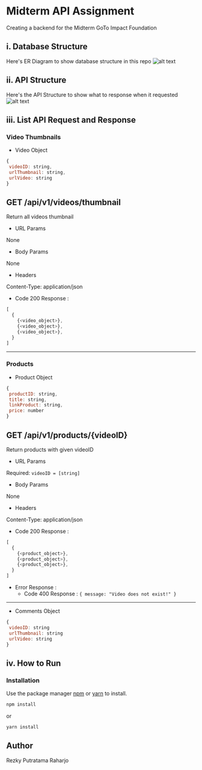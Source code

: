 # Midterm API Assignment

Creating a backend for the Midterm GoTo Impact Foundation

## i. Database Structure
Here's ER Diagram to show database structure in this repo
![alt text](https://imgur.com/oJHXe3N.png)

## ii. API Structure
Here's the API Structure to show what to response when it requested
![alt text](https://imgur.com/Ebp8h4m.png)

## iii. List API Request and Response

### Video Thumbnails
- Video Object
```js
{
 videoID: string,
 urlThumbnail: string,
 urlVideo: string
}
```

## GET /api/v1/videos/thumbnail
Return all videos thumbnail
- URL Params

None
- Body Params

None
- Headers

Content-Type: application/json
- Code 200 Response :
```js
[
  {
    {<video_object>},
    {<video_object>},
    {<video_object>},
  }
]
```
---
### Products
- Product Object
```js
{
 productID: string,
 title: string,
 linkProduct: string,
 price: number
}
```
## GET /api/v1/products/{videoID}
Return products with given videoID
- URL Params

Required: ```videoID = [string]```
- Body Params

None
- Headers

Content-Type: application/json
- Code 200 
Response :
```js
[
  {
    {<product_object>},
    {<product_object>},
    {<product_object>},
  }
]
```
- Error Response :
    - Code 400 Response : ```{ message: "Video does not exist!" }```

---
- Comments Object
```js
{
 videoID: string
 urlThumbnail: string
 urlVideo: string
}
```

## iv. How to Run

### Installation

Use the package manager [npm](https://docs.npmjs.com/downloading-and-installing-node-js-and-npm) or [yarn](https://yarnpkg.com/getting-started/install) to install.

```bash
npm install
```
or
```bash
yarn install
```

## Author
Rezky Putratama Raharjo
